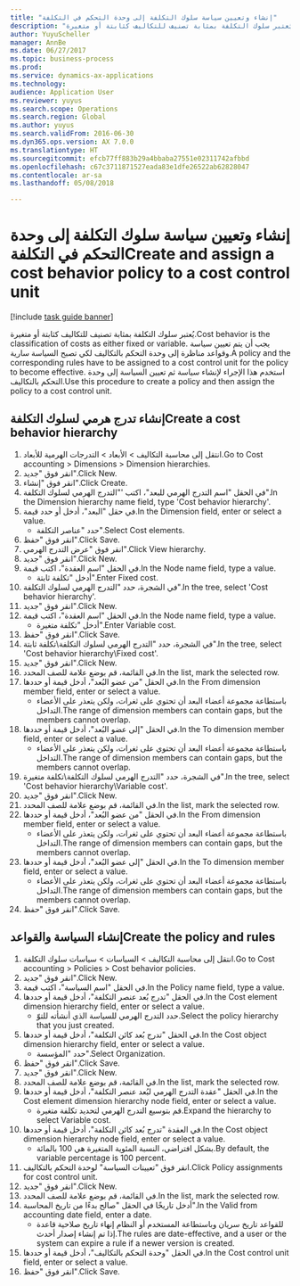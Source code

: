 ```yaml
--- 
title: "إنشاء وتعيين سياسة سلوك التكلفة إلى وحدة التحكم في التكلفة"
description: "يُعتبر سلوك التكلفة بمثابة تصنيف للتكاليف كثابتة أو متغيرة."
author: YuyuScheller
manager: AnnBe
ms.date: 06/27/2017
ms.topic: business-process
ms.prod: 
ms.service: dynamics-ax-applications
ms.technology: 
audience: Application User
ms.reviewer: yuyus
ms.search.scope: Operations
ms.search.region: Global
ms.author: yuyus
ms.search.validFrom: 2016-06-30
ms.dyn365.ops.version: AX 7.0.0
ms.translationtype: HT
ms.sourcegitcommit: efcb77ff883b29a4bbaba27551e02311742afbbd
ms.openlocfilehash: c67c3711871527eada83e1dfe26522ab62828047
ms.contentlocale: ar-sa
ms.lasthandoff: 05/08/2018

---
```

# <a name="create-and-assign-a-cost-behavior-policy-to-a-cost-control-unit"></a><span data-ttu-id="3c146-103">إنشاء وتعيين سياسة سلوك التكلفة إلى وحدة التحكم في التكلفة</span><span class="sxs-lookup"><span data-stu-id="3c146-103">Create and assign a cost behavior policy to a cost control unit</span></span>

[!include [task guide banner](../../includes/task-guide-banner.md)]

<span data-ttu-id="3c146-104">يُعتبر سلوك التكلفة بمثابة تصنيف للتكاليف كثابتة أو متغيرة.</span><span class="sxs-lookup"><span data-stu-id="3c146-104">Cost behavior is the classification of costs as either fixed or variable.</span></span> <span data-ttu-id="3c146-105">يجب أن يتم تعيين سياسة وقواعد مناظرة إلى وحدة التحكم بالتكاليف لكي تصبح السياسة سارية.</span><span class="sxs-lookup"><span data-stu-id="3c146-105">A policy and the corresponding rules have to be assigned to a cost control unit for the policy to become effective.</span></span> <span data-ttu-id="3c146-106">استخدم هذا الإجراء لإنشاء سياسة ثم تعيين السياسة إلى وحدة التحكم بالتكاليف.</span><span class="sxs-lookup"><span data-stu-id="3c146-106">Use this procedure to create a policy and then assign the policy to a cost control unit.</span></span>


## <a name="create-a-cost-behavior-hierarchy"></a><span data-ttu-id="3c146-107">إنشاء تدرج هرمي لسلوك التكلفة</span><span class="sxs-lookup"><span data-stu-id="3c146-107">Create a cost behavior hierarchy</span></span>
1. <span data-ttu-id="3c146-108">انتقل إلى محاسبة التكاليف > الأبعاد > التدرجات الهرمية للأبعاد‬.</span><span class="sxs-lookup"><span data-stu-id="3c146-108">Go to Cost accounting > Dimensions > Dimension hierarchies.</span></span>
2. <span data-ttu-id="3c146-109">انقر فوق "جديد".</span><span class="sxs-lookup"><span data-stu-id="3c146-109">Click New.</span></span>
3. <span data-ttu-id="3c146-110">انقر فوق "إنشاء".</span><span class="sxs-lookup"><span data-stu-id="3c146-110">Click Create.</span></span>
4. <span data-ttu-id="3c146-111">في الحقل "اسم التدرج الهرمي للبعد"، اكتب '"التدرج الهرمي لسلوك التكلفة".</span><span class="sxs-lookup"><span data-stu-id="3c146-111">In the Dimension hierarchy name field, type 'Cost behavior hierarchy'.</span></span>
5. <span data-ttu-id="3c146-112">في حقل "البعد"، أدخل أو حدد قيمة.</span><span class="sxs-lookup"><span data-stu-id="3c146-112">In the Dimension field, enter or select a value.</span></span>
    * <span data-ttu-id="3c146-113">حدد "عناصر التكلفة".</span><span class="sxs-lookup"><span data-stu-id="3c146-113">Select Cost elements.</span></span>  
6. <span data-ttu-id="3c146-114">انقر فوق "حفظ".</span><span class="sxs-lookup"><span data-stu-id="3c146-114">Click Save.</span></span>
7. <span data-ttu-id="3c146-115">انقر فوق "عرض التدرج الهرمي".</span><span class="sxs-lookup"><span data-stu-id="3c146-115">Click View hierarchy.</span></span>
8. <span data-ttu-id="3c146-116">انقر فوق "جديد".</span><span class="sxs-lookup"><span data-stu-id="3c146-116">Click New.</span></span>
9. <span data-ttu-id="3c146-117">في الحقل "اسم العقدة"، اكتب قيمة.</span><span class="sxs-lookup"><span data-stu-id="3c146-117">In the Node name field, type a value.</span></span>
    * <span data-ttu-id="3c146-118">أدخل "تكلفة ثابتة".</span><span class="sxs-lookup"><span data-stu-id="3c146-118">Enter Fixed cost.</span></span>  
10. <span data-ttu-id="3c146-119">في الشجرة، حدد "التدرج الهرمي لسلوك التكلفة".</span><span class="sxs-lookup"><span data-stu-id="3c146-119">In the tree, select 'Cost behavior hierarchy'.</span></span>
11. <span data-ttu-id="3c146-120">انقر فوق "جديد".</span><span class="sxs-lookup"><span data-stu-id="3c146-120">Click New.</span></span>
12. <span data-ttu-id="3c146-121">في الحقل "اسم العقدة"، اكتب قيمة.</span><span class="sxs-lookup"><span data-stu-id="3c146-121">In the Node name field, type a value.</span></span>
    * <span data-ttu-id="3c146-122">أدخل "تكلفة متغيرة".</span><span class="sxs-lookup"><span data-stu-id="3c146-122">Enter Variable cost.</span></span>  
13. <span data-ttu-id="3c146-123">انقر فوق "حفظ".</span><span class="sxs-lookup"><span data-stu-id="3c146-123">Click Save.</span></span>
14. <span data-ttu-id="3c146-124">في الشجرة، حدد "التدرج الهرمي لسلوك التكلفة\تكلفة ثابتة".</span><span class="sxs-lookup"><span data-stu-id="3c146-124">In the tree, select 'Cost behavior hierarchy\Fixed cost'.</span></span>
15. <span data-ttu-id="3c146-125">انقر فوق "جديد".</span><span class="sxs-lookup"><span data-stu-id="3c146-125">Click New.</span></span>
16. <span data-ttu-id="3c146-126">في القائمة، قم بوضع علامة للصف المحدد.</span><span class="sxs-lookup"><span data-stu-id="3c146-126">In the list, mark the selected row.</span></span>
17. <span data-ttu-id="3c146-127">في الحقل "من عضو البُعد‬"، أدخل قيمة أو حددها.</span><span class="sxs-lookup"><span data-stu-id="3c146-127">In the From dimension member field, enter or select a value.</span></span>
    * <span data-ttu-id="3c146-128">باستطاعة مجموعة أعضاء البعد أن تحتوي على ثغرات، ولكن يتعذر على الأعضاء التداخل.</span><span class="sxs-lookup"><span data-stu-id="3c146-128">The range of dimension members can contain gaps, but the members cannot overlap.</span></span>  
18. <span data-ttu-id="3c146-129">في الحقل "إلى عضو البُعد‬"، أدخل قيمة أو حددها.</span><span class="sxs-lookup"><span data-stu-id="3c146-129">In the To dimension member field, enter or select a value.</span></span>
    * <span data-ttu-id="3c146-130">باستطاعة مجموعة أعضاء البعد أن تحتوي على ثغرات، ولكن يتعذر على الأعضاء التداخل.</span><span class="sxs-lookup"><span data-stu-id="3c146-130">The range of dimension members can contain gaps, but the members cannot overlap.</span></span>  
19. <span data-ttu-id="3c146-131">في الشجرة، حدد "التدرج الهرمي لسلوك التكلفة\تكلفة متغيرة".</span><span class="sxs-lookup"><span data-stu-id="3c146-131">In the tree, select 'Cost behavior hierarchy\Variable cost'.</span></span>
20. <span data-ttu-id="3c146-132">انقر فوق "جديد".</span><span class="sxs-lookup"><span data-stu-id="3c146-132">Click New.</span></span>
21. <span data-ttu-id="3c146-133">في القائمة، قم بوضع علامة للصف المحدد.</span><span class="sxs-lookup"><span data-stu-id="3c146-133">In the list, mark the selected row.</span></span>
22. <span data-ttu-id="3c146-134">في الحقل "من عضو البُعد‬"، أدخل قيمة أو حددها.</span><span class="sxs-lookup"><span data-stu-id="3c146-134">In the From dimension member field, enter or select a value.</span></span>
    * <span data-ttu-id="3c146-135">باستطاعة مجموعة أعضاء البعد أن تحتوي على ثغرات، ولكن يتعذر على الأعضاء التداخل.</span><span class="sxs-lookup"><span data-stu-id="3c146-135">The range of dimension members can contain gaps, but the members cannot overlap.</span></span>  
23. <span data-ttu-id="3c146-136">في الحقل "إلى عضو البُعد‬"، أدخل قيمة أو حددها.</span><span class="sxs-lookup"><span data-stu-id="3c146-136">In the To dimension member field, enter or select a value.</span></span>
    * <span data-ttu-id="3c146-137">باستطاعة مجموعة أعضاء البعد أن تحتوي على ثغرات، ولكن يتعذر على الأعضاء التداخل.</span><span class="sxs-lookup"><span data-stu-id="3c146-137">The range of dimension members can contain gaps, but the members cannot overlap.</span></span>  
24. <span data-ttu-id="3c146-138">انقر فوق "حفظ".</span><span class="sxs-lookup"><span data-stu-id="3c146-138">Click Save.</span></span>

## <a name="create-the-policy-and-rules"></a><span data-ttu-id="3c146-139">إنشاء السياسة والقواعد</span><span class="sxs-lookup"><span data-stu-id="3c146-139">Create the policy and rules</span></span>
1. <span data-ttu-id="3c146-140">انتقل إلى محاسبة التكاليف > السياسات > سياسات سلوك التكلفة‬.</span><span class="sxs-lookup"><span data-stu-id="3c146-140">Go to Cost accounting > Policies > Cost behavior policies.</span></span>
2. <span data-ttu-id="3c146-141">انقر فوق "جديد".</span><span class="sxs-lookup"><span data-stu-id="3c146-141">Click New.</span></span>
3. <span data-ttu-id="3c146-142">في الحقل "اسم السياسة"، اكتب قيمة.</span><span class="sxs-lookup"><span data-stu-id="3c146-142">In the Policy name field, type a value.</span></span>
4. <span data-ttu-id="3c146-143">في الحقل "تدرج بُعد عنصر التكلفة‬‬"، أدخل قيمة أو حددها.</span><span class="sxs-lookup"><span data-stu-id="3c146-143">In the Cost element dimension hierarchy field, enter or select a value.</span></span>
    * <span data-ttu-id="3c146-144">حدد التدرج الهرمي للسياسة الذي أنشأته للتوّ.</span><span class="sxs-lookup"><span data-stu-id="3c146-144">Select the policy hierarchy that you just created.</span></span>  
5. <span data-ttu-id="3c146-145">في الحقل "تدرج بُعد كائن التكلفة‬‬"، أدخل قيمة أو حددها.</span><span class="sxs-lookup"><span data-stu-id="3c146-145">In the Cost object dimension hierarchy field, enter or select a value.</span></span>
    * <span data-ttu-id="3c146-146">حدد "المؤسسة".</span><span class="sxs-lookup"><span data-stu-id="3c146-146">Select Organization.</span></span>  
6. <span data-ttu-id="3c146-147">انقر فوق "حفظ".</span><span class="sxs-lookup"><span data-stu-id="3c146-147">Click Save.</span></span>
7. <span data-ttu-id="3c146-148">انقر فوق "جديد".</span><span class="sxs-lookup"><span data-stu-id="3c146-148">Click New.</span></span>
8. <span data-ttu-id="3c146-149">في القائمة، قم بوضع علامة للصف المحدد.</span><span class="sxs-lookup"><span data-stu-id="3c146-149">In the list, mark the selected row.</span></span>
9. <span data-ttu-id="3c146-150">في الحقل "عقدة التدرج الهرمي لبُعد عنصر التكلفة‬‬‬"، أدخل قيمة أو حددها.</span><span class="sxs-lookup"><span data-stu-id="3c146-150">In the Cost element dimension hierarchy node field, enter or select a value.</span></span>
    * <span data-ttu-id="3c146-151">قم بتوسيع التدرج الهرمي لتحديد تكلفة متغيرة.</span><span class="sxs-lookup"><span data-stu-id="3c146-151">Expand the hierarchy to select Variable cost.</span></span>  
10. <span data-ttu-id="3c146-152">في العقدة "تدرج بُعد كائن التكلفة‬‬"، أدخل قيمة أو حددها.</span><span class="sxs-lookup"><span data-stu-id="3c146-152">In the Cost object dimension hierarchy node field, enter or select a value.</span></span>
    * <span data-ttu-id="3c146-153">بشكل افتراضي، النسبة المئوية المتغيرة هي 100 بالمائة.</span><span class="sxs-lookup"><span data-stu-id="3c146-153">By default, the variable percentage is 100 percent.</span></span>  
11. <span data-ttu-id="3c146-154">انقر فوق "تعيينات السياسة" لوحدة التحكم بالتكاليف.</span><span class="sxs-lookup"><span data-stu-id="3c146-154">Click Policy assignments for cost control unit.</span></span>
12. <span data-ttu-id="3c146-155">انقر فوق "جديد".</span><span class="sxs-lookup"><span data-stu-id="3c146-155">Click New.</span></span>
13. <span data-ttu-id="3c146-156">في القائمة، قم بوضع علامة للصف المحدد.</span><span class="sxs-lookup"><span data-stu-id="3c146-156">In the list, mark the selected row.</span></span>
14. <span data-ttu-id="3c146-157">أدخل تاريخًا في الحقل "صالح بدءًا من تاريخ المحاسبة‬‬".</span><span class="sxs-lookup"><span data-stu-id="3c146-157">In the Valid from accounting date field, enter a date.</span></span>
    * <span data-ttu-id="3c146-158">للقواعد تاريخ سريان وباستطاعة المستخدم أو النظام إنهاء تاريخ صلاحية قاعدة إذا تم إنشاء إصدار أحدث.</span><span class="sxs-lookup"><span data-stu-id="3c146-158">The rules are date-effective, and a user or the system can expire a rule if a newer version is created.</span></span>  
15. <span data-ttu-id="3c146-159">في الحقل "وحدة التحكم بالتكاليف‬"، أدخل قيمة أو حددها.</span><span class="sxs-lookup"><span data-stu-id="3c146-159">In the Cost control unit field, enter or select a value.</span></span>
16. <span data-ttu-id="3c146-160">انقر فوق "حفظ".</span><span class="sxs-lookup"><span data-stu-id="3c146-160">Click Save.</span></span>


